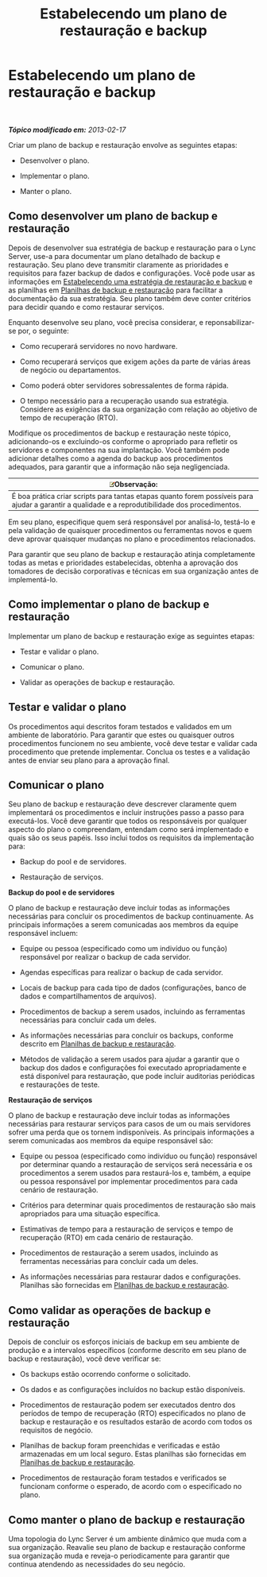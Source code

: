 ﻿---
title: Estabelecendo um plano de restauração e backup
TOCTitle: Estabelecendo um plano de restauração e backup
ms:assetid: 9f562ef1-3804-41e2-b3e4-d45b2e8c63c9
ms:mtpsurl: https://technet.microsoft.com/pt-br/library/Hh202183(v=OCS.15)
ms:contentKeyID: 52057660
ms.date: 05/19/2016
mtps_version: v=OCS.15
ms.translationtype: HT
---

# Estabelecendo um plano de restauração e backup

 

_**Tópico modificado em:** 2013-02-17_

Criar um plano de backup e restauração envolve as seguintes etapas:

  - Desenvolver o plano.

  - Implementar o plano.

  - Manter o plano.

## Como desenvolver um plano de backup e restauração

Depois de desenvolver sua estratégia de backup e restauração para o Lync Server, use-a para documentar um plano detalhado de backup e restauração. Seu plano deve transmitir claramente as prioridades e requisitos para fazer backup de dados e configurações. Você pode usar as informações em [Estabelecendo uma estratégia de restauração e backup](lync-server-2013-establishing-a-backup-and-restoration-strategy.md) e as planilhas em [Planilhas de backup e restauração](lync-server-2013-backup-and-restoration-worksheets.md) para facilitar a documentação da sua estratégia. Seu plano também deve conter critérios para decidir quando e como restaurar serviços.

Enquanto desenvolve seu plano, você precisa considerar, e reponsabilizar-se por, o seguinte:

  - Como recuperará servidores no novo hardware.

  - Como recuperará serviços que exigem ações da parte de várias áreas de negócio ou departamentos.

  - Como poderá obter servidores sobressalentes de forma rápida.

  - O tempo necessário para a recuperação usando sua estratégia. Considere as exigências da sua organização com relação ao objetivo de tempo de recuperação (RTO).

Modifique os procedimentos de backup e restauração neste tópico, adicionando-os e excluindo-os conforme o apropriado para refletir os servidores e componentes na sua implantação. Você também pode adicionar detalhes como a agenda do backup aos procedimentos adequados, para garantir que a informação não seja negligenciada.

<table>
<thead>
<tr class="header">
<th><img src="images/Gg425756.note(OCS.15).gif" title="note" alt="note" />Observação:</th>
</tr>
</thead>
<tbody>
<tr class="odd">
<td>É boa prática criar scripts para tantas etapas quanto forem possíveis para ajudar a garantir a qualidade e a reprodutibilidade dos procedimentos.</td>
</tr>
</tbody>
</table>


Em seu plano, especifique quem será responsável por analisá-lo, testá-lo e pela validação de quaisquer procedimentos ou ferramentas novos e quem deve aprovar quaisquer mudanças no plano e procedimentos relacionados.

Para garantir que seu plano de backup e restauração atinja completamente todas as metas e prioridades estabelecidas, obtenha a aprovação dos tomadores de decisão corporativas e técnicas em sua organização antes de implementá-lo.

## Como implementar o plano de backup e restauração

Implementar um plano de backup e restauração exige as seguintes etapas:

  - Testar e validar o plano.

  - Comunicar o plano.

  - Validar as operações de backup e restauração.

## Testar e validar o plano

Os procedimentos aqui descritos foram testados e validados em um ambiente de laboratório. Para garantir que estes ou quaisquer outros procedimentos funcionem no seu ambiente, você deve testar e validar cada procedimento que pretende implementar. Conclua os testes e a validação antes de enviar seu plano para a aprovação final.

## Comunicar o plano

Seu plano de backup e restauração deve descrever claramente quem implementará os procedimentos e incluir instruções passo a passo para executá-los. Você deve garantir que todos os responsáveis por qualquer aspecto do plano o compreendam, entendam como será implementado e quais são os seus papéis. Isso inclui todos os requisitos da implementação para:

  - Backup do pool e de servidores.

  - Restauração de serviços.

**Backup do pool e de servidores**

O plano de backup e restauração deve incluir todas as informações necessárias para concluir os procedimentos de backup continuamente. As principais informações a serem comunicadas aos membros da equipe responsável incluem:

  - Equipe ou pessoa (especificado como um indivíduo ou função) responsável por realizar o backup de cada servidor.

  - Agendas específicas para realizar o backup de cada servidor.

  - Locais de backup para cada tipo de dados (configurações, banco de dados e compartilhamentos de arquivos).

  - Procedimentos de backup a serem usados, incluindo as ferramentas necessárias para concluir cada um deles.

  - As informações necessárias para concluir os backups, conforme descrito em [Planilhas de backup e restauração](lync-server-2013-backup-and-restoration-worksheets.md).

  - Métodos de validação a serem usados para ajudar a garantir que o backup dos dados e configurações foi executado apropriadamente e está disponível para restauração, que pode incluir auditorias periódicas e restaurações de teste.

**Restauração de serviços**

O plano de backup e restauração deve incluir todas as informações necessárias para restaurar serviços para casos de um ou mais servidores sofrer uma perda que os tornem indisponíveis. As principais informações a serem comunicadas aos membros da equipe responsável são:

  - Equipe ou pessoa (especificado como indivíduo ou função) responsável por determinar quando a restauração de serviços será necessária e os procedimentos a serem usados para restaurá-los e, também, a equipe ou pessoa responsável por implementar procedimentos para cada cenário de restauração.

  - Critérios para determinar quais procedimentos de restauração são mais apropriados para uma situação específica.

  - Estimativas de tempo para a restauração de serviços e tempo de recuperação (RTO) em cada cenário de restauração.

  - Procedimentos de restauração a serem usados, incluindo as ferramentas necessárias para concluir cada um deles.

  - As informações necessárias para restaurar dados e configurações. Planilhas são fornecidas em [Planilhas de backup e restauração](lync-server-2013-backup-and-restoration-worksheets.md).

## Como validar as operações de backup e restauração

Depois de concluir os esforços iniciais de backup em seu ambiente de produção e a intervalos específicos (conforme descrito em seu plano de backup e restauração), você deve verificar se:

  - Os backups estão ocorrendo conforme o solicitado.

  - Os dados e as configurações incluídos no backup estão disponíveis.

  - Procedimentos de restauração podem ser executados dentro dos períodos de tempo de recuperação (RTO) especificados no plano de backup e restauração e os resultados estarão de acordo com todos os requisitos de negócio.

  - Planilhas de backup foram preenchidas e verificadas e estão armazenadas em um local seguro. Estas planilhas são fornecidas em [Planilhas de backup e restauração](lync-server-2013-backup-and-restoration-worksheets.md).

  - Procedimentos de restauração foram testados e verificados se funcionam conforme o esperado, de acordo com o especificado no plano.

## Como manter o plano de backup e restauração

Uma topologia do Lync Server é um ambiente dinâmico que muda com a sua organização. Reavalie seu plano de backup e restauração conforme sua organização muda e reveja-o periodicamente para garantir que continua atendendo as necessidades do seu negócio.

